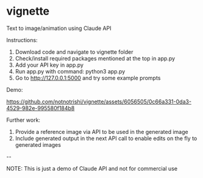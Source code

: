 # vignette
Text to image/animation using Claude API

Instructions:
1. Download code and navigate to vignette folder
2. Check/install required packages mentioned at the top in app.py
3. Add your API key in app.py
4. Run app.py with command: python3 app.py
5. Go to http://127.0.0.1:5000 and try some example prompts

Demo:

https://github.com/notnotrishi/vignette/assets/6056505/0c66a331-0da3-4529-982e-995580f184b8



Further work:
1. Provide a reference image via API to be used in the generated image
2. Include generated output in the next API call to enable edits on the fly to generated images
   
--

NOTE: This is just a demo of Claude API and not for commercial use
